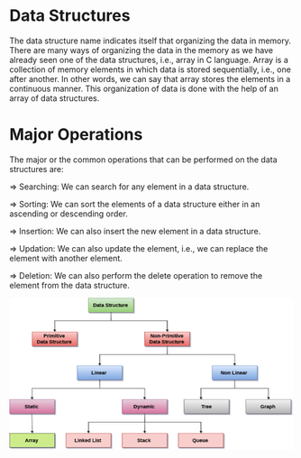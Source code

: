 
# Data Structures

The data structure name indicates itself that organizing the data in memory. There are many ways of organizing the data in the memory as we have already seen one of the data structures, i.e., array in C language. Array is a collection of memory elements in which data is stored sequentially, i.e., one after another. In other words, we can say that array stores the elements in a continuous manner. This organization of data is done with the help of an array of data structures.


# Major Operations

The major or the common operations that can be performed on the data structures are:

=> Searching: We can search for any element in a data structure.

=> Sorting: We can sort the elements of a data structure either in an ascending or descending order.

=> Insertion: We can also insert the new element in a data structure.

=> Updation: We can also update the element, i.e., we can replace the element with another element.

=> Deletion: We can also perform the delete operation to remove the element from the data structure.

![pic](https://github.com/saielnaik/Data-Structure-in-C/blob/main/ds-introduction.png)

